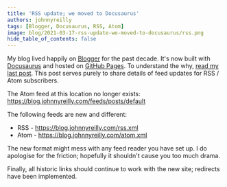 ```yaml
---
title: 'RSS update; we moved to Docusaurus'
authors: johnnyreilly
tags: [Blogger, Docusaurus, RSS, Atom]
image: blog/2021-03-17-rss-update-we-moved-to-docusaurus/rss.png
hide_table_of_contents: false
---
```


My blog lived happily on [Blogger](https://icanmakethiswork.blogspot.com/) for the past decade. It's now built with [Docusaurus](https://v2.docusaurus.io/) and hosted on [GitHub Pages](https://pages.github.com/). To understand the why, [read my last post](./2021-03-15-from-blogger-to-docusaurus.md). This post serves purely to share details of feed updates for RSS / Atom subscribers.

The Atom feed at this location no longer exists: https://blog.johnnyreilly.com/feeds/posts/default

The following feeds are new and different:

- RSS - https://blog.johnnyreilly.com/rss.xml
- Atom - https://blog.johnnyreilly.com/atom.xml

The new format might mess with any feed reader you have set up. I do apologise for the friction; hopefully it shouldn't cause you too much drama.

Finally, all historic links should continue to work with the new site; redirects have been implemented.
